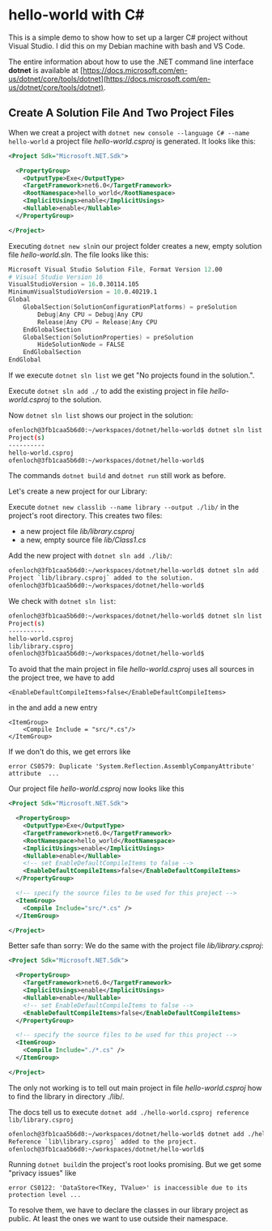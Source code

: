 # hello-world with C#

This is a simple demo to show how to set up a larger C# project without Visual Studio. I did this on my Debian machine with bash and VS Code.

The entire information about how to use the .NET command line interface **dotnet** is available at [https://docs.microsoft.com/en-us/dotnet/core/tools/dotnet](https://docs.microsoft.com/en-us/dotnet/core/tools/dotnet).


## Create A Solution File And Two Project Files

When we creat a project with `dotnet new console --language C# --name hello-world` a project file
*hello-world.csproj* is generated. It looks like this:

```xml
<Project Sdk="Microsoft.NET.Sdk">

  <PropertyGroup>
    <OutputType>Exe</OutputType>
    <TargetFramework>net6.0</TargetFramework>
    <RootNamespace>hello_world</RootNamespace>
    <ImplicitUsings>enable</ImplicitUsings>
    <Nullable>enable</Nullable>
  </PropertyGroup>

</Project>
```


Executing `dotnet new sln`in our project folder creates a new, empty solution file *hello-world.sln*. The file looks like this:

```s
Microsoft Visual Studio Solution File, Format Version 12.00
# Visual Studio Version 16
VisualStudioVersion = 16.0.30114.105
MinimumVisualStudioVersion = 10.0.40219.1
Global
	GlobalSection(SolutionConfigurationPlatforms) = preSolution
		Debug|Any CPU = Debug|Any CPU
		Release|Any CPU = Release|Any CPU
	EndGlobalSection
	GlobalSection(SolutionProperties) = preSolution
		HideSolutionNode = FALSE
	EndGlobalSection
EndGlobal
```

If we execute `dotnet sln list` we get "No projects found in the solution.".

Execute `dotnet sln add ./` to add the existing project in file *hello-world.csproj* to the solution.

Now `dotnet sln list` shows our project in the solution:

```bash
ofenloch@3fb1caa5b6d0:~/workspaces/dotnet/hello-world$ dotnet sln list
Project(s)
----------
hello-world.csproj
ofenloch@3fb1caa5b6d0:~/workspaces/dotnet/hello-world$
```

The commands `dotnet build` and `dotnet run` still work as before.

Let's create a new project for our Library:

Execute `dotnet new classlib --name library --output ./lib/` in the project's root directory. This
creates two files:

* a new project file *lib/library.csproj*
* a new, empty source file *lib/Class1.cs*

Add the new project with `dotnet sln add ./lib/`:

```bash
ofenloch@3fb1caa5b6d0:~/workspaces/dotnet/hello-world$ dotnet sln add ./lib/
Project `lib/library.csproj` added to the solution.
ofenloch@3fb1caa5b6d0:~/workspaces/dotnet/hello-world$ 
```

We check with `dotnet sln list`:

```bash
ofenloch@3fb1caa5b6d0:~/workspaces/dotnet/hello-world$ dotnet sln list
Project(s)
----------
hello-world.csproj
lib/library.csproj
ofenloch@3fb1caa5b6d0:~/workspaces/dotnet/hello-world$
```

To avoid that the main project in file *hello-world.csproj* uses all sources in the project tree, we have to add

    <EnableDefaultCompileItems>false</EnableDefaultCompileItems>

in the <PropertyGroup> and add a new entry

    <ItemGroup>
        <Compile Include = "src/*.cs"/>
    </ItemGroup>

If we don't do this, we get errors like 

    error CS0579: Duplicate 'System.Reflection.AssemblyCompanyAttribute' attribute  ...

Our project file *hello-world.csproj* now looks like this

```xml
<Project Sdk="Microsoft.NET.Sdk">

  <PropertyGroup>
    <OutputType>Exe</OutputType>
    <TargetFramework>net6.0</TargetFramework>
    <RootNamespace>hello_world</RootNamespace>
    <ImplicitUsings>enable</ImplicitUsings>
    <Nullable>enable</Nullable>
    <!-- set EnableDefaultCompileItems to false -->
    <EnableDefaultCompileItems>false</EnableDefaultCompileItems>
  </PropertyGroup>

  <!-- specify the source files to be used for this project -->
  <ItemGroup>
    <Compile Include="src/*.cs" />
  </ItemGroup>

</Project>
```

Better safe than sorry: We do the same with the project file *lib/library.csproj*:

```xml
<Project Sdk="Microsoft.NET.Sdk">

  <PropertyGroup>
    <TargetFramework>net6.0</TargetFramework>
    <ImplicitUsings>enable</ImplicitUsings>
    <Nullable>enable</Nullable>
    <!-- set EnableDefaultCompileItems to false -->
    <EnableDefaultCompileItems>false</EnableDefaultCompileItems>
  </PropertyGroup>

  <!-- specify the source files to be used for this project -->
  <ItemGroup>
    <Compile Include="./*.cs" />
  </ItemGroup>

</Project>
```

The only not working is to tell out main project in file *hello-world.csproj* how to find the library in directory ./lib/.


The docs tell us to execute `dotnet add ./hello-world.csproj reference lib/library.csproj`

```bash
ofenloch@3fb1caa5b6d0:~/workspaces/dotnet/hello-world$ dotnet add ./hello-world.csproj reference lib/library.csproj
Reference `lib\library.csproj` added to the project.
ofenloch@3fb1caa5b6d0:~/workspaces/dotnet/hello-world$ 
```

Running `dotnet build`in the project's root looks promising. But we get some "privacy issues" like

    error CS0122: 'DataStore<TKey, TValue>' is inaccessible due to its protection level ...


To resolve them, we have to declare the classes in our library project as public. At least the ones we want to use outside their namespace.